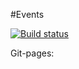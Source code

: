 #Events

[![Build status](https://ci.appveyor.com/api/projects/status/a3rk2xgof467gaeb?svg=true)](https://ci.appveyor.com/project/mlarina790/events)

Git-pages: 
